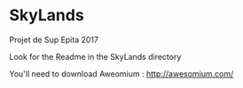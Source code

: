 SkyLands
========

Projet de Sup Epita 2017

Look for the Readme in the SkyLands directory

You'll need to download Aweomium  : http://awesomium.com/
